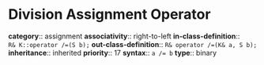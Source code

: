 # Division Assignment Operator

**category**:: assignment
**associativity**:: right-to-left
**in-class-definition**:: `R& K::operator /=(S b);`
**out-class-definition**:: `R& operator /=(K& a, S b);`
**inheritance**:: inherited
**priority**:: 17
**syntax**:: `a /= b`
**type**:: binary
